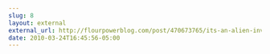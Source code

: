 ```yaml
---
slug: 8
layout: external
external_url: http://flourpowerblog.com/post/470673765/its-an-alien-invasion-around-here-tomorrow-is
date: 2010-03-24T16:45:56-05:00
---
```

